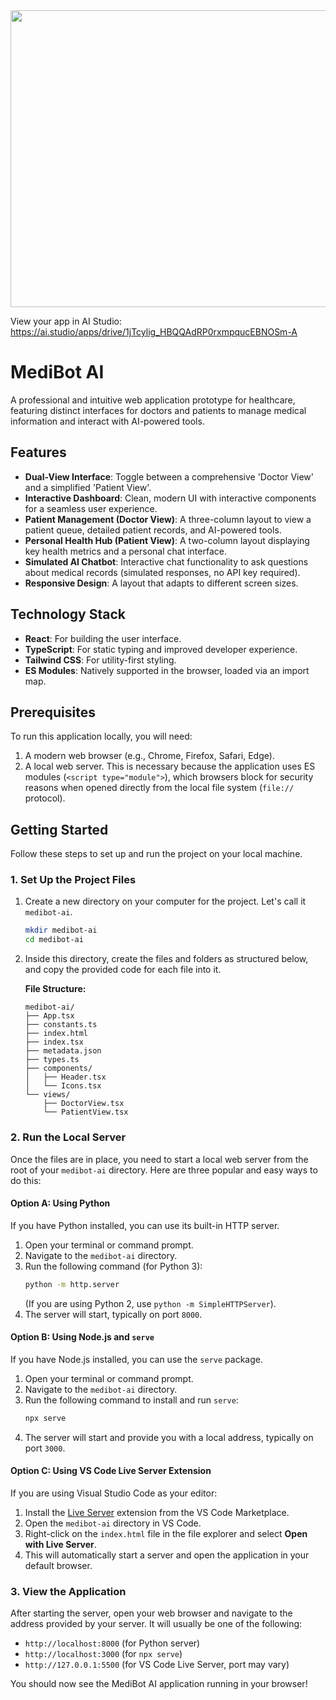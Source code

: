 <div align="center">
<img width="1200" height="475" alt="GHBanner" src="https://github.com/user-attachments/assets/0aa67016-6eaf-458a-adb2-6e31a0763ed6" />
</div>

View your app in AI Studio: https://ai.studio/apps/drive/1jTcylig_HBQQAdRP0rxmpqucEBNOSm-A

# MediBot AI

A professional and intuitive web application prototype for healthcare, featuring distinct interfaces for doctors and patients to manage medical information and interact with AI-powered tools.

## Features

-   **Dual-View Interface**: Toggle between a comprehensive 'Doctor View' and a simplified 'Patient View'.
-   **Interactive Dashboard**: Clean, modern UI with interactive components for a seamless user experience.
-   **Patient Management (Doctor View)**: A three-column layout to view a patient queue, detailed patient records, and AI-powered tools.
-   **Personal Health Hub (Patient View)**: A two-column layout displaying key health metrics and a personal chat interface.
-   **Simulated AI Chatbot**: Interactive chat functionality to ask questions about medical records (simulated responses, no API key required).
-   **Responsive Design**: A layout that adapts to different screen sizes.

## Technology Stack

-   **React**: For building the user interface.
-   **TypeScript**: For static typing and improved developer experience.
-   **Tailwind CSS**: For utility-first styling.
-   **ES Modules**: Natively supported in the browser, loaded via an import map.

## Prerequisites

To run this application locally, you will need:

1.  A modern web browser (e.g., Chrome, Firefox, Safari, Edge).
2.  A local web server. This is necessary because the application uses ES modules (`<script type="module">`), which browsers block for security reasons when opened directly from the local file system (`file://` protocol).

## Getting Started

Follow these steps to set up and run the project on your local machine.

### 1. Set Up the Project Files

1.  Create a new directory on your computer for the project. Let's call it `medibot-ai`.
    ```bash
    mkdir medibot-ai
    cd medibot-ai
    ```

2.  Inside this directory, create the files and folders as structured below, and copy the provided code for each file into it.

    **File Structure:**
    ```
    medibot-ai/
    ├── App.tsx
    ├── constants.ts
    ├── index.html
    ├── index.tsx
    ├── metadata.json
    ├── types.ts
    ├── components/
    │   ├── Header.tsx
    │   └── Icons.tsx
    └── views/
        ├── DoctorView.tsx
        └── PatientView.tsx
    ```

### 2. Run the Local Server

Once the files are in place, you need to start a local web server from the root of your `medibot-ai` directory. Here are three popular and easy ways to do this:

#### Option A: Using Python

If you have Python installed, you can use its built-in HTTP server.

1.  Open your terminal or command prompt.
2.  Navigate to the `medibot-ai` directory.
3.  Run the following command (for Python 3):
    ```bash
    python -m http.server
    ```
    (If you are using Python 2, use `python -m SimpleHTTPServer`).
4.  The server will start, typically on port `8000`.

#### Option B: Using Node.js and `serve`

If you have Node.js installed, you can use the `serve` package.

1.  Open your terminal or command prompt.
2.  Navigate to the `medibot-ai` directory.
3.  Run the following command to install and run `serve`:
    ```bash
    npx serve
    ```
4.  The server will start and provide you with a local address, typically on port `3000`.

#### Option C: Using VS Code Live Server Extension

If you are using Visual Studio Code as your editor:

1.  Install the [Live Server](https://marketplace.visualstudio.com/items?itemName=ritwickdey.LiveServer) extension from the VS Code Marketplace.
2.  Open the `medibot-ai` directory in VS Code.
3.  Right-click on the `index.html` file in the file explorer and select **Open with Live Server**.
4.  This will automatically start a server and open the application in your default browser.

### 3. View the Application

After starting the server, open your web browser and navigate to the address provided by your server. It will usually be one of the following:

-   `http://localhost:8000` (for Python server)
-   `http://localhost:3000` (for `npx serve`)
-   `http://127.0.0.1:5500` (for VS Code Live Server, port may vary)

You should now see the MediBot AI application running in your browser!


